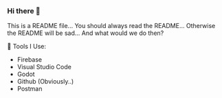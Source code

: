 ### Hi there 👋
This is a README file... You should always read the README... Otherwise the README will be sad... And what would we do then?

🔨 Tools I Use:
- Firebase
- Visual Studio Code
- Godot
- Github (Obviously..)
- Postman

<!--
**joshpinto6/joshpinto6** is a ✨ _special_ ✨ repository because its `README.md` (this file) appears on your GitHub profile.

Here are some ideas to get you started:

- 🔭 I’m currently working on ...
- 🌱 I’m currently learning ...
- 👯 I’m looking to collaborate on ...
- 🤔 I’m looking for help with ...
- 💬 Ask me about ...
- 📫 How to reach me: ...
- 😄 Pronouns: ...
- ⚡ Fun fact: ...
-->
